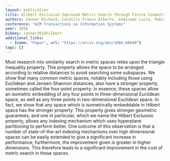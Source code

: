 ```yaml
---
layout: publication
title: Hilbert Exclusion Improved Metric Search Through Finite Isometric Embeddings
authors: Connor Richard, Cardillo Franco Alberto, Vadicamo Lucia, Rabitti Fausto
conference: "ACM Transactions on Information Systems"
year: 2016
bibkey: connor2016hilbert
additional_links:
  - {name: "Paper", url: "https://arxiv.org/abs/1604.08640"}
tags: []
---
```

Most research into similarity search in metric spaces relies upon the triangle inequality property. This property allows the space to be arranged according to relative distances to avoid searching some subspaces. We show that many common metric spaces, notably including those using Euclidean and Jensen-Shannon distances, also have a stronger property, sometimes called the four-point property: in essence, these spaces allow an isometric embedding of any four points in three-dimensional Euclidean space, as well as any three points in two-dimensional Euclidean space. In fact, we show that any space which is isometrically embeddable in Hilbert space has the stronger property. This property gives stronger geometric guarantees, and one in particular, which we name the Hilbert Exclusion property, allows any indexing mechanism which uses hyperplane partitioning to perform better. One outcome of this observation is that a number of state-of-the-art indexing mechanisms over high dimensional spaces can be easily extended to give a significant increase in performance; furthermore, the improvement given is greater in higher dimensions. This therefore leads to a significant improvement in the cost of metric search in these spaces.

